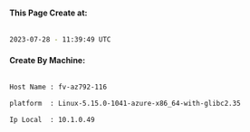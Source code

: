 
   
#### This Page Create at:

```bash

2023-07-28 - 11:39:49 UTC

```

#### Create By Machine:

```bash

Host Name : fv-az792-116

platform  : Linux-5.15.0-1041-azure-x86_64-with-glibc2.35

Ip Local  : 10.1.0.49

```

